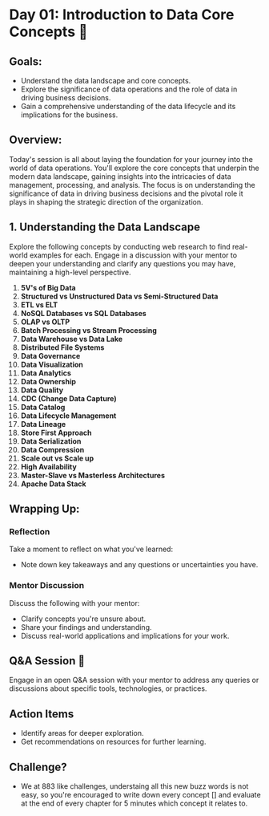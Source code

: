 # Day 01: Introduction to Data Core Concepts :baby:

## **Goals:** 
- Understand the data landscape and core concepts.
- Explore the significance of data operations and the role of data in driving business decisions.
- Gain a comprehensive understanding of the data lifecycle and its implications for the business.

## Overview:
Today's session is all about laying the foundation for your journey into the world of data operations. You'll explore the core concepts that underpin the modern data landscape, gaining insights into the intricacies of data management, processing, and analysis. The focus is on understanding the significance of data in driving business decisions and the pivotal role it plays in shaping the strategic direction of the organization.

## 1. Understanding the Data Landscape

Explore the following concepts by conducting web research to find real-world examples for each. Engage in a discussion with your mentor to deepen your understanding and clarify any questions you may have, maintaining a high-level perspective.

1. **5V's of Big Data**
2. **Structured vs Unstructured Data vs Semi-Structured Data**
3. **ETL vs ELT**
4. **NoSQL Databases vs SQL Databases**
5. **OLAP vs OLTP**
6. **Batch Processing vs Stream Processing**
7. **Data Warehouse vs Data Lake**
8. **Distributed File Systems**
9. **Data Governance**
10. **Data Visualization**
11. **Data Analytics**
12. **Data Ownership**
13. **Data Quality**
14. **CDC (Change Data Capture)**
15. **Data Catalog**
16. **Data Lifecycle Management**
17. **Data Lineage**
18. **Store First Approach**
19. **Data Serialization**
20. **Data Compression**
21. **Scale out vs Scale up**
22. **High Availability**
23. **Master-Slave vs Masterless Architectures**
24. **Apache Data Stack**

## Wrapping Up:
### Reflection
Take a moment to reflect on what you've learned:
- Note down key takeaways and any questions or uncertainties you have.

### Mentor Discussion
Discuss the following with your mentor:
- Clarify concepts you're unsure about.
- Share your findings and understanding.
- Discuss real-world applications and implications for your work.

## Q&A Session :raising_hand:
Engage in an open Q&A session with your mentor to address any queries or discussions about specific tools, technologies, or practices.

## Action Items
- Identify areas for deeper exploration.
- Get recommendations on resources for further learning.

## Challenge?
- We at 883 like challenges, understaing all this new buzz words is not easy, so you're encouraged to write down every concept [] and evaluate at the end of every chapter for 5 minutes which concept it relates to.
